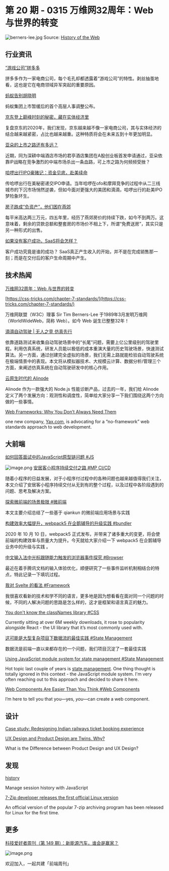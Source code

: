 # 第 20 期 - 0315 万维网32周年：Web 与世界的转变
![berners-lee.jpg](https://cdn.nlark.com/yuque/0/2021/jpeg/85771/1615740856379-a3e891d1-5da9-42ff-b30e-d05faf258070.jpeg#align=left&display=inline&height=321&margin=%5Bobject%20Object%5D&name=berners-lee.jpg&originHeight=1283&originWidth=2000&size=91908&status=done&style=none&width=500)
Source: [History of the Web](https://webfoundation.org/about/vision/history-of-the-web/)

## 行业资讯
[“游戏公司”拼多多](https://mp.weixin.qq.com/s/vbyNslY5YMxsFZ-dRSuadg)

拼多多作为一家电商公司，每个毛孔却都透露着“游戏公司”的特性。剥丝抽茧地看，这也是它在电商领域异军突起的重要原因。

[蚂蚁告别胡晓明](https://mp.weixin.qq.com/s/Z1BpFS9jum9Rx93IRbCxlg)

蚂蚁集团上市暂缓后的首个高层人事调整公布。

[京东登上巅峰时刻的秘密，藏在实体经济里](https://mp.weixin.qq.com/s/SUdkn9NPhn0JhsOD02zn_w)

复盘京东的2020年，我们发现，京东越来越不像一家电商公司，其与实体经济的结合越来越紧密，占比也越来越重。这种特质将会在未来五到十年更加明显。

[亚朵的上市之路还有多远？](https://mp.weixin.qq.com/s/Nuq5QL4Y_IFlq5Rvrynffw)

近期，同为深耕中端酒店市场的君亭酒店集团在A股创业板首发申请通过，亚朵依靠IP战略在竞争激烈的中端市场杀出一条血路，可上市之路为何频频受挫？

[哈啰出行IPO豪赌记：资金见底，赴美续命](https://mp.weixin.qq.com/s/F2U3L0vG15aIpbUIqpzzpw)

传哈啰出行在美秘密递交IPO申请。当年哈啰在ofo和摩拜竞争的过程中从二三线城市的下沉市场悄然逆袭，但如今面对更强大的美团和滴滴，哈啰出行的赴美IPO梦险象环生。

[房子跌成“负资产”，他们困在燕郊](https://mp.weixin.qq.com/s/kmQ5knfK9LJx3jHLaVFltg)

每平米高达两三万元，四五年里，经历了燕郊房价的持续下跌，如今不到两万。这意味着，剩余的贷款总额和整套房的市场价不相上下，所谓“免费送房”，其实只是另一种形式的出售。

[如果没有客户成功，SaaS将会怎样？](https://mp.weixin.qq.com/s/xMwzTD-6EJl3KxYm8_wbEg)

客户成功究竟是谁的成功？
SaaS真正产生收入的开始，并不是在完成销售那一刻；而是在交付后的客户生命周期中产生。

## 技术热闻
[万维网32周年：Web 与世界的转变](https://mp.weixin.qq.com/s/gsV2sweVYtJET1o03WGKBQ)


[https://css-tricks.com/chapter-7-standards/](https://css-tricks.com/chapter-7-standards/)

万维网联盟（W3C）理事 Sir Tim Berners-Lee 于1989年3月发明万维网（WorldWideWeb，简称 Web）。如今 Web 诞生已整整32年！

[滴滴自动驾驶 | 无人之竞 仿真先行](https://mp.weixin.qq.com/s/TrrGFHkqCj8mZo98aOgLYA)

依靠道路测试来收集自动驾驶场景中的“长尾”问题，需要上亿公里级别的驾驶里程。利用仿真系统，研发人员能以极低的成本重演大量的历史驾驶场景，快速测试算法。另一方面，通过创建完全虚拟的场景，我们无需上路就能检验自动驾驶系统在极端情景中的表现。本文将从模拟器技术、大规模云计算、数据分析/管理三个方面，来阐述仿真系统在自动驾驶研发中的核心作用。

[云原生时代的 Alinode](https://mp.weixin.qq.com/s/1h5yY_qMlgiuI-4Wl9uTPw)

Alinode 作为一款强大的 Node.js 性能诊断产品，过去的一年，我们给 Alinode 定义了两个发展方向：观测性和调度性，简单给大家分享一下我们围绕这两个方向做的一些事情。

[Web Frameworks: Why You Don’t Always Need Them](https://thenewstack.io/case-against-web-frameworks/)

one new company, [Yax.com](https://yax.com/), is advocating for a “no-framework” web standards approach to web development.

## 大前端
[如何回答面试中的JavaScript原型链问题 #JS](https://yanhaijing.com/javascript/2021/03/13/javascript-prototype-chain/)

![image.png](https://cdn.nlark.com/yuque/0/2021/png/85771/1615685089896-db208745-65ab-430e-ae81-e9a40f81561a.png#align=left&display=inline&height=235&margin=%5Bobject%20Object%5D&name=image.png&originHeight=1036&originWidth=1390&size=182323&status=done&style=none&width=315)
[安居客小程序持续交付之路 #MP CI/CD](https://mp.weixin.qq.com/s/ZMJ4qo8oqWP4NRm3e5xtig)

随着小程序的日益发展，对于小程序付过程中的各种问题也越来越值得我们关注，本文介绍了安居客小程序持续交付从无到有的整个过程，以及过程中各阶段遇到的问题、思考及解决方案。

[探索微前端的场景极限 #微前端](https://www.zhihu.com/column/p/355419817)

本文主要介绍总结了一些基于 qiankun 的微前端应用场景与实践

[构建效率大幅提升，webpack5 在企鹅辅导的升级实践 #bundler](https://mp.weixin.qq.com/s/P3foOrcu4StJDGdX9xavng)

2020 年 10 月 10 日，webpack5 正式发布，并带来了诸多重大的变更，将会使前端的构建效率与质量大为提升。今天就给大家介绍一下 webpack5 在企鹅辅导业务中的升级与实践 。

[中文输入法中光标跟随能力触发的浏览器事件探究 #Browser](https://mp.weixin.qq.com/s/I4kHfMHIA83bTVzQfQnw3w)

最近在着手腾讯文档的输入体验优化，顺便研究了一些事件监听机制相结合的特点，特此记录一下填坑过程。

[我对 Svelte 的看法 #Framework](https://lutaonan.com/blog/svelte/)

我很喜欢看新的技术和学不同的语言，更多地是因为想看看在面对同一个问题的时候，不同的人解决问题的思路是怎么样的，这才是框架和语言真正的魅力。

[You don't know the classNames library #CSS](https://areknawo.com/you-dont-know-the-classnames-library/)

Currently sitting at over 6M weekly downloads, it rose to popularity alongside React - the UI library that it’s most commonly used with.

[这可能是大型复杂项目下数据流的最佳实践 #State Management](https://mp.weixin.qq.com/s/4WXa_2P4qIPS0ocKoquEVw)

数据流是前端一直以来都存在的一个问题，我们项目沉淀了一套最佳实践

[Using JavaScript module system for state management #State Management](https://krasimirtsonev.com/blog/article/javascript-module-system-for-state-management)

Hot topic last couple of years is [state management](https://krasimirtsonev.com/blog/article/react-50-shades-of-state). One thing thought is totally ignored in this context - the JavaScript module system. I'm very often reaching out to this approach and decided to share it here.

[Web Components Are Easier Than You Think #Web Components](https://css-tricks.com/web-components-are-easier-than-you-think/)

I’m here to tell you that you—yes, _you_—can create a web component. 

## 设计
[Case study: Redesigning Indian railways ticket booking experience](https://uxplanet.org/designing-a-better-ui-for-irctc-ios-app-c05444929da3)


[UX Design and Product Design are Twins. Why?](https://uxplanet.org/ux-design-and-product-design-are-twins-why-824d7f5004bb)

What is the Difference between Product Design and UX Design?

## 发现
[history](https://github.com/ReactTraining/history)

Manage session history with JavaScript

[7-Zip developer releases the first official Linux version](https://www.bleepingcomputer.com/news/software/7-zip-developer-releases-the-first-official-linux-version)

An official version of the popular 7-zip archiving program has been released for Linux for the first time.

## 更多
[科技爱好者周刊（第 149 期）：新能源汽车，谁会是赢家？](http://www.ruanyifeng.com/blog/2021/03/weekly-issue-149.html)

![image.png](https://cdn.nlark.com/yuque/0/2020/png/85771/1605930034828-7fc81343-651f-4a15-8465-eebe5a23cf61.png#align=left&display=inline&height=31&margin=%5Bobject%20Object%5D&name=image.png&originHeight=90&originWidth=2186&size=14325&status=done&style=none&width=746)


欢迎加入，一起共建「前端周刊」
